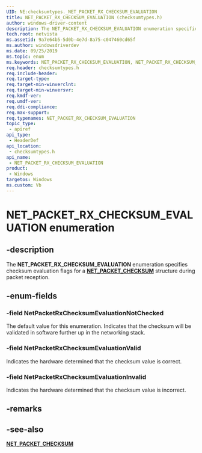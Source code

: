 ```yaml
---
UID: NE:checksumtypes._NET_PACKET_RX_CHECKSUM_EVALUATION
title: NET_PACKET_RX_CHECKSUM_EVALUATION (checksumtypes.h)
author: windows-driver-content
description: The NET_PACKET_RX_CHECKSUM_EVALUATION enumeration specifies checksum evaluation flags for a NET_PACKET_CHECKSUM structure during packet reception.
tech.root: netvista
ms.assetid: 9a7e64b5-5d0b-4e7d-8a75-c047460cd65f
ms.author: windowsdriverdev
ms.date: 09/25/2019
ms.topic: enum
ms.keywords: NET_PACKET_RX_CHECKSUM_EVALUATION, NET_PACKET_RX_CHECKSUM_EVALUATION, 
req.header: checksumtypes.h
req.include-header:
req.target-type:
req.target-min-winverclnt:
req.target-min-winversvr:
req.kmdf-ver:
req.umdf-ver:
req.ddi-compliance:
req.max-support:
req.typenames: NET_PACKET_RX_CHECKSUM_EVALUATION
topic_type: 
 - apiref
api_type: 
 - HeaderDef
api_location: 
 - checksumtypes.h
api_name: 
 - NET_PACKET_RX_CHECKSUM_EVALUATION
product: 
 - Windows
targetos: Windows
ms.custom: Vb
---
```


# NET_PACKET_RX_CHECKSUM_EVALUATION enumeration

## -description

The **NET_PACKET_RX_CHECKSUM_EVALUATION** enumeration specifies checksum evaluation flags for a [**NET_PACKET_CHECKSUM**](../checksumtypes/ns-checksumtypes-_net_packet_checksum.md) structure during packet reception.

## -enum-fields

### -field NetPacketRxChecksumEvaluationNotChecked 

The default value for this enumeration. Indicates that the checksum will be validated in software further up in the networking stack.

### -field NetPacketRxChecksumEvaluationValid 

Indicates the hardware determined that the checksum value is correct.

### -field NetPacketRxChecksumEvaluationInvalid 

Indicates the hardware determined that the checksum value is incorrect.

## -remarks

## -see-also

[**NET_PACKET_CHECKSUM**](../checksumtypes/ns-checksumtypes-_net_packet_checksum.md)